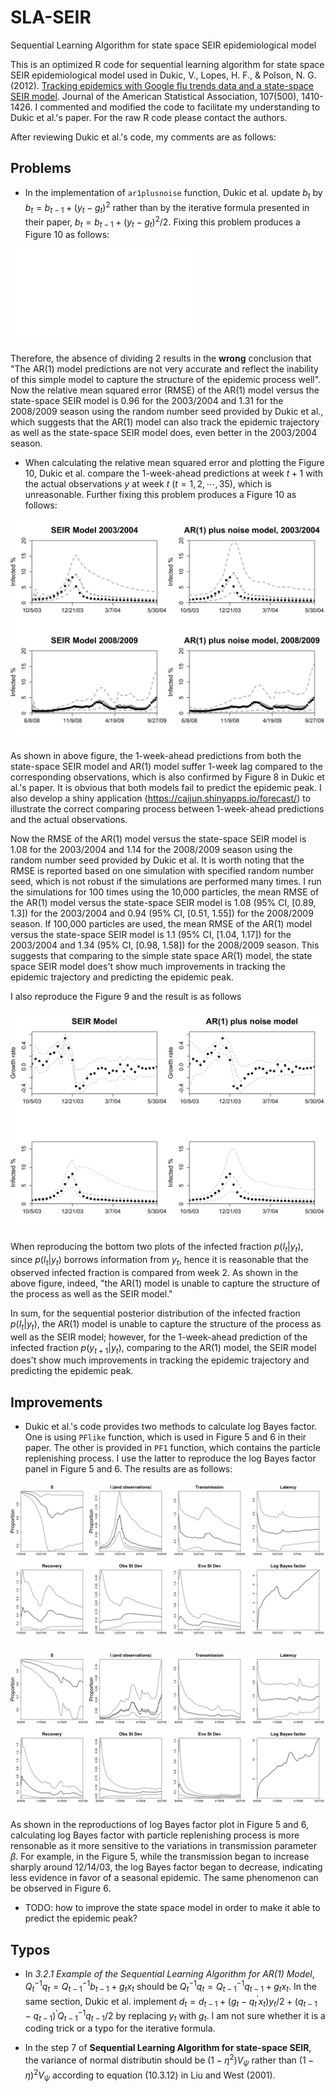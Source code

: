 SLA-SEIR
========

Sequential Learning Algorithm for state space SEIR epidemiological model

This is an optimized R code for sequential learning algorithm for state space SEIR epidemiological model used in Dukic, V., Lopes, H. F., & Polson, N. G. (2012). [Tracking epidemics with Google flu trends data and a state-space SEIR model](http://www.tandfonline.com/doi/abs/10.1080/01621459.2012.713876). Journal of the American Statistical Association, 107(500), 1410-1426. I commented and modified the code to facilitate my understanding to Dukic et al.'s paper. For the raw R code please contact the authors.

After reviewing Dukic et al.'s code, my comments are as follows:

Problems
--------

-   In the implementation of `ar1plusnoise` function, Dukic et al. update *b*<sub>*t*</sub> by *b*<sub>*t*</sub> = *b*<sub>*t* − 1</sub> + (*y*<sub>*t*</sub> − *g*<sub>*t*</sub>)<sup>2</sup> rather than by the iterative formula presented in their paper, *b*<sub>*t*</sub> = *b*<sub>*t* − 1</sub> + (*y*<sub>*t*</sub> − *g*<sub>*t*</sub>)<sup>2</sup>/2. Fixing this problem produces a Figure 10 as follows:

![Reproduction of Figure 10 with dividing 2](fig/Figure10_divide2.pdf)

Therefore, the absence of dividing 2 results in the **wrong** conclusion that "The AR(1) model predictions are not very accurate and reflect the inability of this simple model to capture the structure of the epidemic process well". Now the relative mean squared error (RMSE) of the AR(1) model versus the state-space SEIR model is 0.96 for the 2003/2004 and 1.31 for the 2008/2009 season using the random number seed provided by Dukic et al., which suggests that the AR(1) model can also track the epidemic trajectory as well as the state-space SEIR model does, even better in the 2003/2004 season.

-   When calculating the relative mean squared error and plotting the Figure 10, Dukic et al. compare the 1-week-ahead predictions at week *t* + 1 with the actual observations *y* at week *t* (*t* = 1, 2, ⋯, 35), which is unreasonable. Further fixing this problem produces a Figure 10 as follows:

![Reproduction of Figure 10](fig/Figure10.png)

As shown in above figure, the 1-week-ahead predictions from both the state-space SEIR model and AR(1) model suffer 1-week lag compared to the corresponding observations, which is also confirmed by Figure 8 in Dukic et al.'s paper. It is obvious that both models fail to predict the epidemic peak. I also develop a shiny application (<https://caijun.shinyapps.io/forecast/>) to illustrate the correct comparing process between 1-week-ahead predictions and the actual observations.

Now the RMSE of the AR(1) model versus the state-space SEIR model is 1.08 for the 2003/2004 and 1.14 for the 2008/2009 season using the random number seed provided by Dukic et al. It is worth noting that the RMSE is reported based on one simulation with specified random number seed, which is not robust if the simulations are performed many times. I run the simulations for 100 times using the 10,000 particles, the mean RMSE of the AR(1) model versus the state-space SEIR model is 1.08 (95% CI, \[0.89, 1.3\]) for the 2003/2004 and 0.94 (95% CI, \[0.51, 1.55\]) for the 2008/2009 season. If 100,000 particles are used, the mean RMSE of the AR(1) model versus the state-space SEIR model is 1.1 (95% CI, \[1.04, 1.17\]) for the 2003/2004 and 1.34 (95% CI, \[0.98, 1.58\]) for the 2008/2009 season. This suggests that comparing to the simple state space AR(1) model, the state space SEIR model does't show much improvements in tracking the epidemic trajectory and predicting the epidemic peak.

I also reproduce the Figure 9 and the result is as follows

![Reproduction of Figure 9](fig/Figure9.png)

When reproducing the bottom two plots of the infected fraction *p*(*I*<sub>*t*</sub>|*y*<sub>*t*</sub>), since *p*(*I*<sub>*t*</sub>|*y*<sub>*t*</sub>) borrows information from *y*<sub>*t*</sub>, hence it is reasonable that the observed infected fraction is compared from week 2. As shown in the above figure, indeed, "the AR(1) model is unable to capture the structure of the process as well as the SEIR model."

In sum, for the sequential posterior distribution of the infected fraction *p*(*I*<sub>*t*</sub>|*y*<sub>*t*</sub>), the AR(1) model is unable to capture the structure of the process as well as the SEIR model; however, for the 1-week-ahead prediction of the infected fraction *p*(*y*<sub>*t* + 1</sub>|*y*<sub>*t*</sub>), comparing to the AR(1) model, the SEIR model does't show much improvements in tracking the epidemic trajectory and predicting the epidemic peak.

Improvements
------------

-   Dukic et al.'s code provides two methods to calculate log Bayes factor. One is using `PFlike` function, which is used in Figure 5 and 6 in their paper. The other is provided in `PF1` function, which contains the particle replenishing process. I use the latter to reproduce the log Bayes factor panel in Figure 5 and 6. The results are as follows:

![Reproduction of Figure 5 using PF1 function](fig/Figure5.png)

![Reproduction of Figure 6 using PF1 function](fig/Figure6.png)

As shown in the reproductions of log Bayes factor plot in Figure 5 and 6, calculating log Bayes factor with particle replenishing process is more rensonable as it more sensitive to the variations in transmission parameter *β*. For example, in the Figure 5, while the transmission began to increase sharply around 12/14/03, the log Bayes factor began to decrease, indicating less evidence in favor of a seasonal epidemic. The same phenomenon can be observed in Figure 6.

-   TODO: how to improve the state space model in order to make it able to predict the epidemic peak?

Typos
-----

-   In *3.2.1 Example of the Sequential Learning Algorithm for AR(1) Model*, *Q*<sub>*t*</sub><sup>−1</sup>*q*<sub>*t*</sub> = *Q*<sub>*t* − 1</sub><sup>−1</sup>*b*<sub>*t* − 1</sub> + *g*<sub>*t*</sub>*x*<sub>*t*</sub> should be *Q*<sub>*t*</sub><sup>−1</sup>*q*<sub>*t*</sub> = *Q*<sub>*t* − 1</sub><sup>−1</sup>*q*<sub>*t* − 1</sub> + *g*<sub>*t*</sub>*x*<sub>*t*</sub>. In the same section, Dukic et al. implement *d*<sub>*t*</sub> = *d*<sub>*t* − 1</sub> + (*g*<sub>*t*</sub> − *q*<sub>*t*</sub><sup>′</sup>*x*<sub>*t*</sub>)*y*<sub>*t*</sub>/2 + (*q*<sub>*t* − 1</sub> − *q*<sub>*t* − 1</sub>)<sup>′</sup>*Q*<sub>*t* − 1</sub><sup>−1</sup>*q*<sub>*t* − 1</sub>/2 by replacing *y*<sub>*t*</sub> with *g*<sub>*t*</sub>. I am not sure whether it is a coding trick or a typo for the iterative formula.

-   In the step 7 of **Sequential Learning Algorithm for state-space SEIR**, the variance of normal distributin should be (1 − *η*<sup>2</sup>)*V*<sub>*ψ*</sub> rather than (1 − *η*)<sup>2</sup>*V*<sub>*ψ*</sub> according to equation (10.3.12) in Liu and West (2001).
